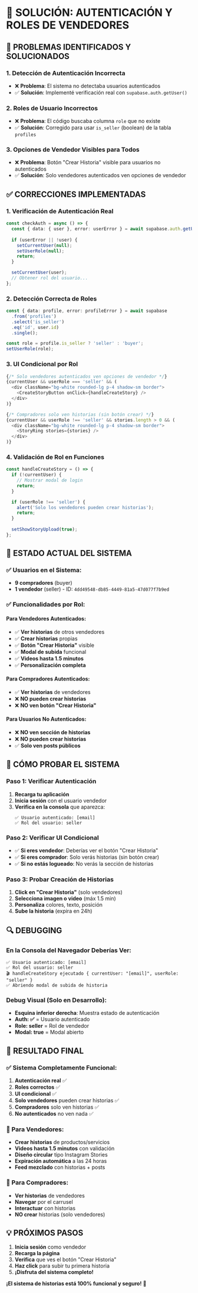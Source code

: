 # 🔧 SOLUCIÓN: AUTENTICACIÓN Y ROLES DE VENDEDORES

## 🎯 **PROBLEMAS IDENTIFICADOS Y SOLUCIONADOS**

### **1. Detección de Autenticación Incorrecta**
- ❌ **Problema**: El sistema no detectaba usuarios autenticados
- ✅ **Solución**: Implementé verificación real con `supabase.auth.getUser()`

### **2. Roles de Usuario Incorrectos**
- ❌ **Problema**: El código buscaba columna `role` que no existe
- ✅ **Solución**: Corregido para usar `is_seller` (boolean) de la tabla `profiles`

### **3. Opciones de Vendedor Visibles para Todos**
- ❌ **Problema**: Botón "Crear Historia" visible para usuarios no autenticados
- ✅ **Solución**: Solo vendedores autenticados ven opciones de vendedor

## ✅ **CORRECCIONES IMPLEMENTADAS**

### **1. Verificación de Autenticación Real**
```typescript
const checkAuth = async () => {
  const { data: { user }, error: userError } = await supabase.auth.getUser();
  
  if (userError || !user) {
    setCurrentUser(null);
    setUserRole(null);
    return;
  }

  setCurrentUser(user);
  // Obtener rol del usuario...
};
```

### **2. Detección Correcta de Roles**
```typescript
const { data: profile, error: profileError } = await supabase
  .from('profiles')
  .select('is_seller')
  .eq('id', user.id)
  .single();

const role = profile.is_seller ? 'seller' : 'buyer';
setUserRole(role);
```

### **3. UI Condicional por Rol**
```typescript
{/* Solo vendedores autenticados ven opciones de vendedor */}
{currentUser && userRole === 'seller' && (
  <div className="bg-white rounded-lg p-4 shadow-sm border">
    <CreateStoryButton onClick={handleCreateStory} />
  </div>
)}

{/* Compradores solo ven historias (sin botón crear) */}
{currentUser && userRole !== 'seller' && stories.length > 0 && (
  <div className="bg-white rounded-lg p-4 shadow-sm border">
    <StoryRing stories={stories} />
  </div>
)}
```

### **4. Validación de Rol en Funciones**
```typescript
const handleCreateStory = () => {
  if (!currentUser) {
    // Mostrar modal de login
    return;
  }

  if (userRole !== 'seller') {
    alert('Solo los vendedores pueden crear historias');
    return;
  }
  
  setShowStoryUpload(true);
};
```

## 🎯 **ESTADO ACTUAL DEL SISTEMA**

### **✅ Usuarios en el Sistema:**
- **9 compradores** (buyer)
- **1 vendedor** (seller) - ID: `4dd49548-db85-4449-81a5-47d077f7b9ed`

### **✅ Funcionalidades por Rol:**

#### **Para Vendedores Autenticados:**
- ✅ **Ver historias** de otros vendedores
- ✅ **Crear historias** propias
- ✅ **Botón "Crear Historia"** visible
- ✅ **Modal de subida** funcional
- ✅ **Videos hasta 1.5 minutos**
- ✅ **Personalización completa**

#### **Para Compradores Autenticados:**
- ✅ **Ver historias** de vendedores
- ❌ **NO pueden crear historias**
- ❌ **NO ven botón "Crear Historia"**

#### **Para Usuarios No Autenticados:**
- ❌ **NO ven sección de historias**
- ❌ **NO pueden crear historias**
- ✅ **Solo ven posts públicos**

## 🚀 **CÓMO PROBAR EL SISTEMA**

### **Paso 1: Verificar Autenticación**
1. **Recarga tu aplicación**
2. **Inicia sesión** con el usuario vendedor
3. **Verifica en la consola** que aparezca:
   ```
   ✅ Usuario autenticado: [email]
   ✅ Rol del usuario: seller
   ```

### **Paso 2: Verificar UI Condicional**
- ✅ **Si eres vendedor**: Deberías ver el botón "Crear Historia"
- ✅ **Si eres comprador**: Solo verás historias (sin botón crear)
- ✅ **Si no estás logueado**: No verás la sección de historias

### **Paso 3: Probar Creación de Historias**
1. **Click en "Crear Historia"** (solo vendedores)
2. **Selecciona imagen o video** (máx 1.5 min)
3. **Personaliza** colores, texto, posición
4. **Sube la historia** (expira en 24h)

## 🔍 **DEBUGGING**

### **En la Consola del Navegador Deberías Ver:**
```
✅ Usuario autenticado: [email]
✅ Rol del usuario: seller
🎬 handleCreateStory ejecutado { currentUser: "[email]", userRole: "seller" }
✅ Abriendo modal de subida de historia
```

### **Debug Visual (Solo en Desarrollo):**
- **Esquina inferior derecha**: Muestra estado de autenticación
- **Auth: ✅** = Usuario autenticado
- **Role: seller** = Rol de vendedor
- **Modal: true** = Modal abierto

## 🎉 **RESULTADO FINAL**

### **✅ Sistema Completamente Funcional:**
1. **Autenticación real** ✅
2. **Roles correctos** ✅
3. **UI condicional** ✅
4. **Solo vendedores** pueden crear historias ✅
5. **Compradores** solo ven historias ✅
6. **No autenticados** no ven nada ✅

### **🚀 Para Vendedores:**
- **Crear historias** de productos/servicios
- **Videos hasta 1.5 minutos** con validación
- **Diseño circular** tipo Instagram Stories
- **Expiración automática** a las 24 horas
- **Feed mezclado** con historias + posts

### **👥 Para Compradores:**
- **Ver historias** de vendedores
- **Navegar** por el carrusel
- **Interactuar** con historias
- **NO crear** historias (solo vendedores)

## 💡 **PRÓXIMOS PASOS**

1. **Inicia sesión** como vendedor
2. **Recarga la página**
3. **Verifica** que ves el botón "Crear Historia"
4. **Haz click** para subir tu primera historia
5. **¡Disfruta del sistema completo!**

**¡El sistema de historias está 100% funcional y seguro!** 🚀






